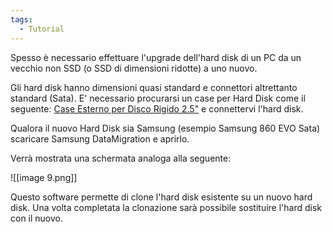 ```yaml
---
tags:
  - Tutorial
---
```



Spesso è necessario effettuare l'upgrade dell'hard disk di un PC da un vecchio non SSD (o SSD di dimensioni ridotte) a uno nuovo.

Gli hard disk hanno dimensioni quasi standard e connettori altrettanto standard (Sata).
E' necessario procurarsi un case per Hard Disk come il seguente:
[Case Esterno per Disco Rigido 2.5"](https://www.amazon.it/AUKEY-Esterno-Compatibile-Samsung-Toshiba/dp/B00MN7P5NU/ref=sr_1_3?__mk_it_IT=%C3%85M%C3%85%C5%BD%C3%95%C3%91&dchild=1&keywords=external+case+hard+disk+sata&qid=1590158654&sr=8-3) e connettervi l'hard disk.

Qualora il nuovo Hard Disk sia Samsung (esempio Samsung 860 EVO Sata) scaricare 
Samsung DataMigration e aprirlo.

Verrà mostrata una schermata analoga alla seguente:

![[image 9.png]]

Questo software permette di clone l'hard disk esistente su un nuovo hard disk. Una volta completata la clonazione sarà possibile sostituire l'hard disk con il nuovo.
